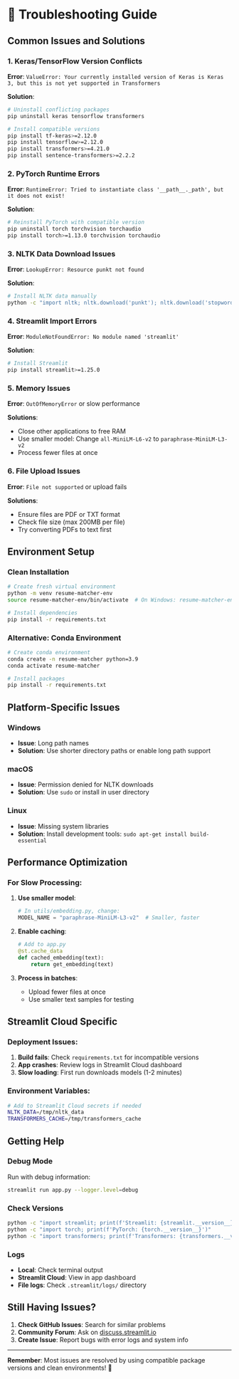 # 🔧 Troubleshooting Guide

## Common Issues and Solutions

### 1. Keras/TensorFlow Version Conflicts

**Error**: `ValueError: Your currently installed version of Keras is Keras 3, but this is not yet supported in Transformers`

**Solution**:
```bash
# Uninstall conflicting packages
pip uninstall keras tensorflow transformers

# Install compatible versions
pip install tf-keras>=2.12.0
pip install tensorflow>=2.12.0
pip install transformers>=4.21.0
pip install sentence-transformers>=2.2.2
```

### 2. PyTorch Runtime Errors

**Error**: `RuntimeError: Tried to instantiate class '__path__._path', but it does not exist!`

**Solution**:
```bash
# Reinstall PyTorch with compatible version
pip uninstall torch torchvision torchaudio
pip install torch>=1.13.0 torchvision torchaudio
```

### 3. NLTK Data Download Issues

**Error**: `LookupError: Resource punkt not found`

**Solution**:
```bash
# Install NLTK data manually
python -c "import nltk; nltk.download('punkt'); nltk.download('stopwords')"
```

### 4. Streamlit Import Errors

**Error**: `ModuleNotFoundError: No module named 'streamlit'`

**Solution**:
```bash
# Install Streamlit
pip install streamlit>=1.25.0
```

### 5. Memory Issues

**Error**: `OutOfMemoryError` or slow performance

**Solutions**:
- Close other applications to free RAM
- Use smaller model: Change `all-MiniLM-L6-v2` to `paraphrase-MiniLM-L3-v2`
- Process fewer files at once

### 6. File Upload Issues

**Error**: `File not supported` or upload fails

**Solutions**:
- Ensure files are PDF or TXT format
- Check file size (max 200MB per file)
- Try converting PDFs to text first

## Environment Setup

### Clean Installation
```bash
# Create fresh virtual environment
python -m venv resume-matcher-env
source resume-matcher-env/bin/activate  # On Windows: resume-matcher-env\Scripts\activate

# Install dependencies
pip install -r requirements.txt
```

### Alternative: Conda Environment
```bash
# Create conda environment
conda create -n resume-matcher python=3.9
conda activate resume-matcher

# Install packages
pip install -r requirements.txt
```

## Platform-Specific Issues

### Windows
- **Issue**: Long path names
- **Solution**: Use shorter directory paths or enable long path support

### macOS
- **Issue**: Permission denied for NLTK downloads
- **Solution**: Use `sudo` or install in user directory

### Linux
- **Issue**: Missing system libraries
- **Solution**: Install development tools: `sudo apt-get install build-essential`

## Performance Optimization

### For Slow Processing:
1. **Use smaller model**:
   ```python
   # In utils/embedding.py, change:
   MODEL_NAME = "paraphrase-MiniLM-L3-v2"  # Smaller, faster
   ```

2. **Enable caching**:
   ```python
   # Add to app.py
   @st.cache_data
   def cached_embedding(text):
       return get_embedding(text)
   ```

3. **Process in batches**:
   - Upload fewer files at once
   - Use smaller text samples for testing

## Streamlit Cloud Specific

### Deployment Issues:
1. **Build fails**: Check `requirements.txt` for incompatible versions
2. **App crashes**: Review logs in Streamlit Cloud dashboard
3. **Slow loading**: First run downloads models (1-2 minutes)

### Environment Variables:
```bash
# Add to Streamlit Cloud secrets if needed
NLTK_DATA=/tmp/nltk_data
TRANSFORMERS_CACHE=/tmp/transformers_cache
```

## Getting Help

### Debug Mode
Run with debug information:
```bash
streamlit run app.py --logger.level=debug
```

### Check Versions
```bash
python -c "import streamlit; print(f'Streamlit: {streamlit.__version__}')"
python -c "import torch; print(f'PyTorch: {torch.__version__}')"
python -c "import transformers; print(f'Transformers: {transformers.__version__}')"
```

### Logs
- **Local**: Check terminal output
- **Streamlit Cloud**: View in app dashboard
- **File logs**: Check `.streamlit/logs/` directory

## Still Having Issues?

1. **Check GitHub Issues**: Search for similar problems
2. **Community Forum**: Ask on [discuss.streamlit.io](https://discuss.streamlit.io)
3. **Create Issue**: Report bugs with error logs and system info

---

**Remember**: Most issues are resolved by using compatible package versions and clean environments! 🚀 